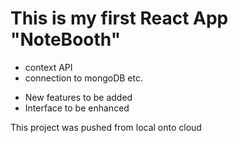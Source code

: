 # This is my first React App "NoteBooth"

- context API
- connection to mongoDB etc.

+ New features to be added
+ Interface to be enhanced

This project was pushed from local onto cloud
